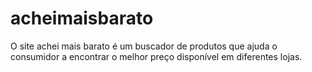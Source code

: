 # acheimaisbarato
O site achei mais barato é um buscador de produtos que ajuda o consumidor a encontrar o melhor preço disponível em diferentes lojas.
